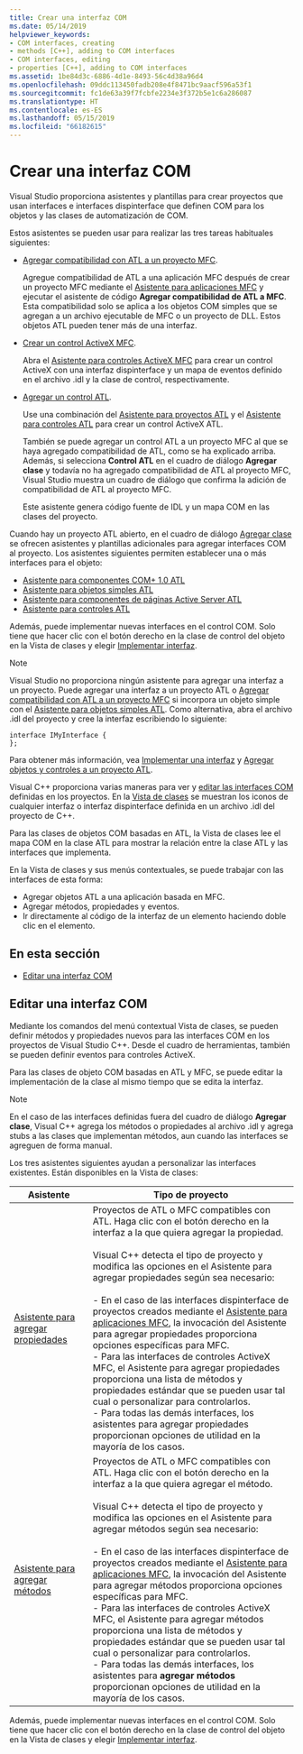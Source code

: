 ```yaml
---
title: Crear una interfaz COM
ms.date: 05/14/2019
helpviewer_keywords:
- COM interfaces, creating
- methods [C++], adding to COM interfaces
- COM interfaces, editing
- properties [C++], adding to COM interfaces
ms.assetid: 1be84d3c-6886-4d1e-8493-56c4d38a96d4
ms.openlocfilehash: 09ddc113450fadb208e4f8471bc9aacf596a53f1
ms.sourcegitcommit: fc1de63a39f7fcbfe2234e3f372b5e1c6a286087
ms.translationtype: HT
ms.contentlocale: es-ES
ms.lasthandoff: 05/15/2019
ms.locfileid: "66182615"
---
```

# <a name="create-a-com-interface"></a>Crear una interfaz COM

Visual Studio proporciona asistentes y plantillas para crear proyectos que usan interfaces e interfaces dispinterface que definen COM para los objetos y las clases de automatización de COM.

Estos asistentes se pueden usar para realizar las tres tareas habituales siguientes:

- [Agregar compatibilidad con ATL a un proyecto MFC](../mfc/reference/adding-atl-support-to-your-mfc-project.md).

  Agregue compatibilidad de ATL a una aplicación MFC después de crear un proyecto MFC mediante el [Asistente para aplicaciones MFC](../mfc/reference/mfc-application-wizard.md) y ejecutar el asistente de código **Agregar compatibilidad de ATL a MFC**. Esta compatibilidad solo se aplica a los objetos COM simples que se agregan a un archivo ejecutable de MFC o un proyecto de DLL. Estos objetos ATL pueden tener más de una interfaz.

- [Crear un control ActiveX MFC](../mfc/reference/creating-an-mfc-activex-control.md).

  Abra el [Asistente para controles ActiveX MFC](../mfc/reference/mfc-activex-control-wizard.md) para crear un control ActiveX con una interfaz dispinterface y un mapa de eventos definido en el archivo .idl y la clase de control, respectivamente.

- [Agregar un control ATL](../atl/reference/adding-an-atl-control.md).

  Use una combinación del [Asistente para proyectos ATL](../atl/reference/atl-project-wizard.md) y el [Asistente para controles ATL](../atl/reference/atl-control-wizard.md) para crear un control ActiveX ATL.

  También se puede agregar un control ATL a un proyecto MFC al que se haya agregado compatibilidad de ATL, como se ha explicado arriba. Además, si selecciona **Control ATL** en el cuadro de diálogo **Agregar clase** y todavía no ha agregado compatibilidad de ATL al proyecto MFC, Visual Studio muestra un cuadro de diálogo que confirma la adición de compatibilidad de ATL al proyecto MFC.

  Este asistente genera código fuente de IDL y un mapa COM en las clases del proyecto.

Cuando hay un proyecto ATL abierto, en el cuadro de diálogo [Agregar clase](../ide/add-class-dialog-box.md) se ofrecen asistentes y plantillas adicionales para agregar interfaces COM al proyecto. Los asistentes siguientes permiten establecer una o más interfaces para el objeto:

- [Asistente para componentes COM+ 1.0 ATL](../atl/reference/atl-com-plus-1-0-component-wizard.md)
- [Asistente para objetos simples ATL](../atl/reference/atl-simple-object-wizard.md)
- [Asistente para componentes de páginas Active Server ATL](../atl/reference/atl-active-server-page-component-wizard.md)
- [Asistente para controles ATL](../atl/reference/atl-control-wizard.md)

Además, puede implementar nuevas interfaces en el control COM. Solo tiene que hacer clic con el botón derecho en la clase de control del objeto en la Vista de clases y elegir [Implementar interfaz](../ide/implement-interface-wizard.md).

> [!NOTE]
> Visual Studio no proporciona ningún asistente para agregar una interfaz a un proyecto. Puede agregar una interfaz a un proyecto ATL o [Agregar compatibilidad con ATL a un proyecto MFC](../mfc/reference/adding-atl-support-to-your-mfc-project.md) si incorpora un objeto simple con el [Asistente para objetos simples ATL](../atl/reference/atl-simple-object-wizard.md). Como alternativa, abra el archivo .idl del proyecto y cree la interfaz escribiendo lo siguiente:

```
interface IMyInterface {
};
```

Para obtener más información, vea [Implementar una interfaz](../ide/implementing-an-interface-visual-cpp.md) y [Agregar objetos y controles a un proyecto ATL](../atl/reference/adding-objects-and-controls-to-an-atl-project.md).

Visual C++ proporciona varias maneras para ver y [editar las interfaces COM](#edit-a-com-interface) definidas en los proyectos. En la [Vista de clases](/visualstudio/ide/viewing-the-structure-of-code) se muestran los iconos de cualquier interfaz o interfaz dispinterface definida en un archivo .idl del proyecto de C++.

Para las clases de objetos COM basadas en ATL, la Vista de clases lee el mapa COM en la clase ATL para mostrar la relación entre la clase ATL y las interfaces que implementa.

En la Vista de clases y sus menús contextuales, se puede trabajar con las interfaces de esta forma:

- Agregar objetos ATL a una aplicación basada en MFC.
- Agregar métodos, propiedades y eventos.
- Ir directamente al código de la interfaz de un elemento haciendo doble clic en el elemento.

## <a name="in-this-section"></a>En esta sección

- [Editar una interfaz COM](#edit-a-com-interface)

## <a name="edit-a-com-interface"></a>Editar una interfaz COM

Mediante los comandos del menú contextual Vista de clases, se pueden definir métodos y propiedades nuevos para las interfaces COM en los proyectos de Visual Studio C++. Desde el cuadro de herramientas, también se pueden definir eventos para controles ActiveX.

Para las clases de objeto COM basadas en ATL y MFC, se puede editar la implementación de la clase al mismo tiempo que se edita la interfaz.

> [!NOTE]
> En el caso de las interfaces definidas fuera del cuadro de diálogo **Agregar clase**, Visual C++ agrega los métodos o propiedades al archivo .idl y agrega stubs a las clases que implementan métodos, aun cuando las interfaces se agreguen de forma manual.

Los tres asistentes siguientes ayudan a personalizar las interfaces existentes. Están disponibles en la Vista de clases:

|Asistente|Tipo de proyecto|
|------------|------------------|
|[Asistente para agregar propiedades](../ide/names-add-property-wizard.md)|Proyectos de ATL o MFC compatibles con ATL. Haga clic con el botón derecho en la interfaz a la que quiera agregar la propiedad.<br /><br />Visual C++ detecta el tipo de proyecto y modifica las opciones en el Asistente para agregar propiedades según sea necesario:<br /><br />- En el caso de las interfaces dispinterface de proyectos creados mediante el [Asistente para aplicaciones MFC](../mfc/reference/mfc-application-wizard.md), la invocación del Asistente para agregar propiedades proporciona opciones específicas para MFC.<br />- Para las interfaces de controles ActiveX MFC, el Asistente para agregar propiedades proporciona una lista de métodos y propiedades estándar que se pueden usar tal cual o personalizar para controlarlos.<br />- Para todas las demás interfaces, los asistentes para agregar propiedades proporcionan opciones de utilidad en la mayoría de los casos.|
|[Asistente para agregar métodos](../ide/add-method-wizard.md)|Proyectos de ATL o MFC compatibles con ATL. Haga clic con el botón derecho en la interfaz a la que quiera agregar el método.<br /><br />Visual C++ detecta el tipo de proyecto y modifica las opciones en el Asistente para agregar métodos según sea necesario:<br /><br />- En el caso de las interfaces dispinterface de proyectos creados mediante el [Asistente para aplicaciones MFC](../mfc/reference/mfc-application-wizard.md), la invocación del Asistente para agregar métodos proporciona opciones específicas para MFC.<br />- Para las interfaces de controles ActiveX MFC, el Asistente para agregar métodos proporciona una lista de métodos y propiedades estándar que se pueden usar tal cual o personalizar para controlarlos.<br />- Para todas las demás interfaces, los asistentes para **agregar métodos** proporcionan opciones de utilidad en la mayoría de los casos.|

Además, puede implementar nuevas interfaces en el control COM. Solo tiene que hacer clic con el botón derecho en la clase de control del objeto en la Vista de clases y elegir [Implementar interfaz](../ide/implement-interface-wizard.md).
